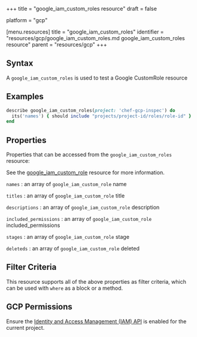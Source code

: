 +++
title = "google_iam_custom_roles resource"
draft = false

platform = "gcp"

[menu.resources]
    title = "google_iam_custom_roles"
    identifier = "resources/gcp/google_iam_custom_roles.md google_iam_custom_roles resource"
    parent = "resources/gcp"
+++

## Syntax

A `google_iam_custom_roles` is used to test a Google CustomRole resource

## Examples

```ruby
describe google_iam_custom_roles(project: 'chef-gcp-inspec') do
  its('names') { should include "projects/project-id/roles/role-id" }
end
```

## Properties

Properties that can be accessed from the `google_iam_custom_roles` resource:

See the [google_iam_custom_role](/resources/google_iam_custom_role/#properties) resource for more information.

`names`
: an array of `google_iam_custom_role` name

`titles`
: an array of `google_iam_custom_role` title

`descriptions`
: an array of `google_iam_custom_role` description

`included_permissions`
: an array of `google_iam_custom_role` included_permissions

`stages`
: an array of `google_iam_custom_role` stage

`deleteds`
: an array of `google_iam_custom_role` deleted

## Filter Criteria

This resource supports all of the above properties as filter criteria, which can be used
with `where` as a block or a method.

## GCP Permissions

Ensure the [Identity and Access Management (IAM) API](https://console.cloud.google.com/apis/library/iam.googleapis.com/) is enabled for the current project.

